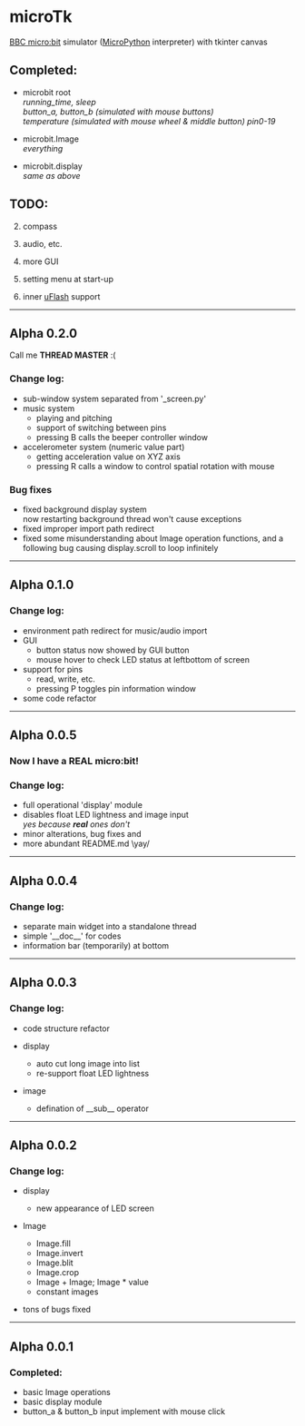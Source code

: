 # microTk
[BBC micro:bit](https://microbit.org/) simulator ([MicroPython](http://python.microbit.org) interpreter) with tkinter canvas

## Completed:

* microbit root  
_running_time, sleep  
button_a, button_b (simulated with mouse buttons)  
temperature (simulated with mouse wheel & middle button)
pin0-19_

* microbit.Image  
_everything_

* microbit.display  
_same as above_

## TODO:
2. compass

3. audio, etc.

4. more GUI

5. setting menu at start-up

5. inner [uFlash](https://uflash.readthedocs.io/en/latest/_modules/uflash.html) support

***

## Alpha 0.2.0
Call me __THREAD MASTER__ :(
### Change log:
* sub-window system separated from '_screen.py'
* music system  
    * playing and pitching
    * support of switching between pins
    * pressing B calls the beeper controller window
* accelerometer system (numeric value part)
    * getting acceleration value on XYZ axis
    * pressing R calls a  window to control spatial rotation with mouse

### Bug fixes
* fixed background display system  
    now restarting background thread won't cause exceptions
* fixed improper import path redirect
* fixed some misunderstanding about Image operation functions, and a following bug causing display.scroll to loop infinitely

***

## Alpha 0.1.0
### Change log: 
* environment path redirect for music/audio import
* GUI
    * button status now showed by GUI button
    * mouse hover to check LED status at leftbottom of screen
* support for pins
    * read, write, etc.
    * pressing P toggles pin information window
* some code refactor

***

## Alpha 0.0.5
### __Now I have a REAL micro:bit!__
### Change log:
* full operational 'display' module
* disables float LED lightness and image input  
_yes because __real__ ones don't_
* minor alterations, bug fixes and 
* more abundant README.md  \yay/

***

## Alpha 0.0.4
### Change log:
* separate main widget into a standalone thread
* simple '\_\_doc__' for codes
* information bar (temporarily) at bottom

***

## Alpha 0.0.3

### Change log:
* code structure refactor

* display
    * auto cut long image into list
    * re-support float LED lightness

* image
    * defination of \_\_sub__ operator

***

## Alpha 0.0.2

### Change log:
* display
    * new appearance of LED screen

* Image
    * Image.fill
    * Image.invert
    * Image.blit
    * Image.crop
    * Image + Image; Image * value
    * constant images

* tons of bugs fixed

***

## Alpha 0.0.1

### Completed:
* basic Image operations
* basic display module
* button_a & button_b input implement with mouse click